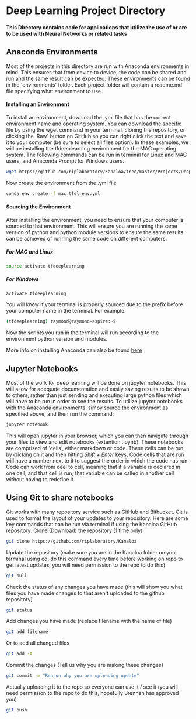 # Deep Learning Project Directory 

#### This Directory contains code for applications that utilize the use of or are to be used with Neural Networks or related tasks

## Anaconda Environments
Most of the projects in this directory are run with Anaconda environments in mind. This ensures that from device to device, the code can be shared and run and the same result can be expected. These environments can be found in the 'environments' folder. Each project folder will contain a readme.md file specifying what environment to use.

#### Installing an Environment
To install an environment, download the .yml file that has the correct environment name and operating system. You can download the specific file by using the wget command in your terminal, cloning the repository, or clicking the 'Raw' button on GitHub so you can right click the text and save it to your computer (be sure to select all files option). In these examples, we will be installing the tfdeeplearning environment for the MAC operating system. The following commands can be run in terminal for Linux and MAC users, and Anaconda Prompt for Windows users. 
```sh
wget https://github.com/riplaboratory/Kanaloa/tree/master/Projects/DeepLearning/environments/mac_tfdl_env.yml
```
Now create the environment from the .yml file
```sh
conda env create -f mac_tfdl_env.yml
```
#### Sourcing the Environment
After installing the environment, you need to ensure that your computer is sourced to that environment. This will ensure you are running the same version of python and python module versions to ensure the same results can be achieved of running the same code on different computers. 
##### For MAC and Linux
```sh
source activate tfdeeplearning
```
##### For Windows
```sh
activate tfdeeplearning
```
You will know if your terminal is properly sourced due to the prefix before your computer name in the terminal. For example:
```sh
(tfdeeplearning) raymond@raymond-aspire:~$
```
Now the scripts you run in the terminal will run according to the environment python version and modules. 

More info on installing Anaconda can also be found [here](https://github.com/riplaboratory/Kanaloa/tree/master/Tutorials/SoftwareInstallation/AnacondaPython2.7-3.6) 

## Jupyter Notebooks
Most of the work for deep learning will be done on jupyter notebooks. This will allow for adequate documentation and easily saving results to be shown to others, rather than just sending and executing large python files which will have to be run in order to see the results. To utilize jupyter notebooks with the Anaconda environments, simpy source the environment as specified above, and then run the command:
```sh
jupyter notebook
```
This will open jupyter in your browser, which you can then navigate through your files to view and edit notebooks (extention .ipynb). These notebooks are comprised of 'cells', either markdown or code. These cells can be run by clicking on it and then hitting _Shift + Enter_ keys,  Code cells that are run will have a number next to it to suggest the order in which the code has run. Code can work from ceel to cell, meaning that if a variable is declared in one cell, and that cell is run, that variable can be called in another cell without having to redefine it. 

## Using Git to share notebooks
Git works with many repository service such as GitHub and Bitbucket. Git is used to format the layout of your updates to your repository. Here are some key commands that can be run via terminal if using the Kanaloa GitHub repository:
Clone (Download) the repository (1 time only)
```sh
git clone https://github.com/riplaboratory/Kanaloa
```
Update the repository (make sure you are in the Kanaloa folder on your terminal using cd, do this command every time before working on repo to get latest updates, you will need permission to the repo to do this)
```sh
git pull
```
Check the status of any changes you have made (this will show you what files you have made changes to that aren't uploaded to the github repository)
```sh
git status
```
Add changes you have made (replace filename with the name of file)
```sh
git add filename    
```
Or to add all changed files
```sh
git add -A
```
Commit the changes (Tell us why you are making these changes)
```sh
git commit -m "Reason why you are uploading update"
```
Actually uploading it to the repo so everyone can use it / see it (you will need permission to the repo to do this, hopefully Brennan has approved you)
```sh
git push
```